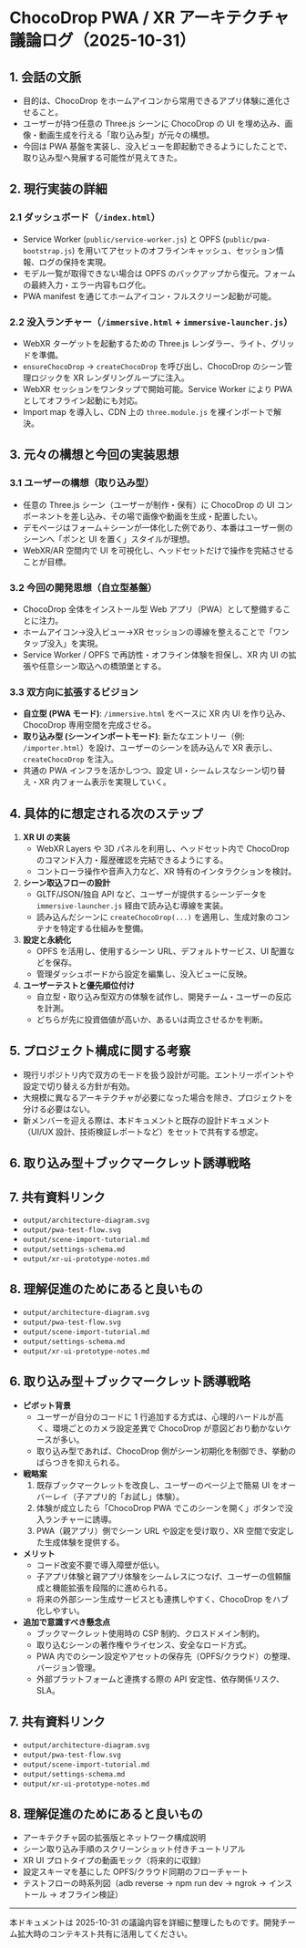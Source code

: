 # ChocoDrop PWA / XR アーキテクチャ議論ログ（2025-10-31）

## 1. 会話の文脈
- 目的は、ChocoDrop をホームアイコンから常用できるアプリ体験に進化させること。
- ユーザーが持つ任意の Three.js シーンに ChocoDrop の UI を埋め込み、画像・動画生成を行える「取り込み型」が元々の構想。
- 今回は PWA 基盤を実装し、没入ビューを即起動できるようにしたことで、取り込み型へ発展する可能性が見えてきた。

## 2. 現行実装の詳細
### 2.1 ダッシュボード（`/index.html`）
- Service Worker (`public/service-worker.js`) と OPFS (`public/pwa-bootstrap.js`) を用いてアセットのオフラインキャッシュ、セッション情報、ログの保持を実現。
- モデル一覧が取得できない場合は OPFS のバックアップから復元。フォームの最終入力・エラー内容もログ化。
- PWA manifest を通じてホームアイコン・フルスクリーン起動が可能。

### 2.2 没入ランチャー（`/immersive.html` + `immersive-launcher.js`）
- WebXR ターゲットを起動するための Three.js レンダラー、ライト、グリッドを準備。
- `ensureChocoDrop` → `createChocoDrop` を呼び出し、ChocoDrop のシーン管理ロジックを XR レンダリングループに注入。
- WebXR セッションをワンタップで開始可能。Service Worker により PWA としてオフライン起動にも対応。
- Import map を導入し、CDN 上の `three.module.js` を裸インポートで解決。

## 3. 元々の構想と今回の実装思想
### 3.1 ユーザーの構想（取り込み型）
- 任意の Three.js シーン（ユーザーが制作・保有）に ChocoDrop の UI コンポーネントを差し込み、その場で画像や動画を生成・配置したい。
- デモページはフォーム＋シーンが一体化した例であり、本番はユーザー側のシーンへ「ポンと UI を置く」スタイルが理想。
- WebXR/AR 空間内で UI を可視化し、ヘッドセットだけで操作を完結させることが目標。

### 3.2 今回の開発思想（自立型基盤）
- ChocoDrop 全体をインストール型 Web アプリ（PWA）として整備することに注力。
- ホームアイコン→没入ビュー→XR セッションの導線を整えることで「ワンタップ没入」を実現。
- Service Worker / OPFS で再訪性・オフライン体験を担保し、XR 内 UI の拡張や任意シーン取込への橋頭堡とする。

### 3.3 双方向に拡張するビジョン
- **自立型 (PWA モード)**: `/immersive.html` をベースに XR 内 UI を作り込み、ChocoDrop 専用空間を完成させる。
- **取り込み型 (シーンインポートモード)**: 新たなエントリー（例: `/importer.html`）を設け、ユーザーのシーンを読み込んで XR 表示し、`createChocoDrop` を注入。
- 共通の PWA インフラを活かしつつ、設定 UI・シームレスなシーン切り替え・XR 内フォーム表示を実現していく。

## 4. 具体的に想定される次のステップ
1. **XR UI の実装**  
   - WebXR Layers や 3D パネルを利用し、ヘッドセット内で ChocoDrop のコマンド入力・履歴確認を完結できるようにする。  
   - コントローラ操作や音声入力など、XR 特有のインタラクションを検討。
2. **シーン取込フローの設計**  
   - GLTF/JSON/独自 API など、ユーザーが提供するシーンデータを `immersive-launcher.js` 経由で読み込む導線を実装。  
   - 読み込んだシーンに `createChocoDrop(...)` を適用し、生成対象のコンテナを特定する仕組みを整備。
3. **設定と永続化**  
   - OPFS を活用し、使用するシーン URL、デフォルトサービス、UI 配置などを保存。  
   - 管理ダッシュボードから設定を編集し、没入ビューに反映。
4. **ユーザーテストと優先順位付け**  
   - 自立型・取り込み型双方の体験を試作し、開発チーム・ユーザーの反応を計測。  
   - どちらが先に投資価値が高いか、あるいは両立させるかを判断。

## 5. プロジェクト構成に関する考察
- 現行リポジトリ内で双方のモードを扱う設計が可能。エントリーポイントや設定で切り替える方針が有効。
- 大規模に異なるアーキテクチャが必要になった場合を除き、プロジェクトを分ける必要はない。
- 新メンバーを迎える際は、本ドキュメントと既存の設計ドキュメント（UI/UX 設計、技術検証レポートなど）をセットで共有する想定。

## 6. 取り込み型＋ブックマークレット誘導戦略
## 7. 共有資料リンク
- `output/architecture-diagram.svg`
- `output/pwa-test-flow.svg`
- `output/scene-import-tutorial.md`
- `output/settings-schema.md`
- `output/xr-ui-prototype-notes.md`

## 8. 理解促進のためにあると良いもの
- `output/architecture-diagram.svg`
- `output/pwa-test-flow.svg`
- `output/scene-import-tutorial.md`
- `output/settings-schema.md`
- `output/xr-ui-prototype-notes.md`


## 6. 取り込み型＋ブックマークレット誘導戦略
- **ピボット背景**  
  - ユーザーが自分のコードに 1 行追加する方式は、心理的ハードルが高く、環境ごとのカメラ設定差異で ChocoDrop が意図どおり動かないケースが多い。  
  - 取り込み型であれば、ChocoDrop 側がシーン初期化を制御でき、挙動のばらつきを抑えられる。
- **戦略案**  
  1. 既存ブックマークレットを改良し、ユーザーのページ上で簡易 UI をオーバーレイ（子アプリ的「お試し」体験）。  
  2. 体験が成立したら「ChocoDrop PWA でこのシーンを開く」ボタンで没入ランチャーに誘導。  
  3. PWA（親アプリ）側でシーン URL や設定を受け取り、XR 空間で安定した生成体験を提供する。
- **メリット**  
  - コード改変不要で導入障壁が低い。  
  - 子アプリ体験と親アプリ体験をシームレスにつなげ、ユーザーの信頼醸成と機能拡張を段階的に進められる。  
  - 将来の外部シーン生成サービスとも連携しやすく、ChocoDrop をハブ化しやすい。
- **追加で意識すべき懸念点**  
  - ブックマークレット使用時の CSP 制約、クロスドメイン制約。  
  - 取り込むシーンの著作権やライセンス、安全なロード方式。  
  - PWA 内でのシーン設定やアセットの保存先（OPFS/クラウド）の整理、バージョン管理。  
  - 外部プラットフォームと連携する際の API 安定性、依存関係リスク、SLA。

## 7. 共有資料リンク
- `output/architecture-diagram.svg`
- `output/pwa-test-flow.svg`
- `output/scene-import-tutorial.md`
- `output/settings-schema.md`
- `output/xr-ui-prototype-notes.md`

## 8. 理解促進のためにあると良いもの
- アーキテクチャ図の拡張版とネットワーク構成説明
- シーン取り込み手順のスクリーンショット付きチュートリアル
- XR UI プロトタイプの動画モック（将来的に収録）
- 設定スキーマを基にした OPFS/クラウド同期のフローチャート
- テストフローの時系列図（adb reverse → npm run dev → ngrok → インストール → オフライン検証）

---
本ドキュメントは 2025-10-31 の議論内容を詳細に整理したものです。開発チーム拡大時のコンテキスト共有に活用してください。

